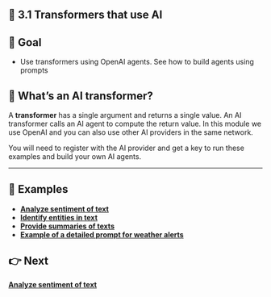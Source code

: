 ## 🧩 3.1 Transformers that use AI

## 🎯 Goal
- Use transformers using OpenAI agents. See how to build agents using prompts

## 📍 What’s an AI transformer?
A **transformer** has a single argument and returns a single value. An AI transformer calls an AI agent to compute the return value. In this module we use OpenAI and you can also use other AI providers in the same network.

You will need to register with the AI provider and get a key to run these examples and build your own AI agents.

---

## 🧠 Examples
- [**Analyze sentiment of text**](./README_2_sentiment.md)
- [**Identify entities in text**](./README_3_entity.md)
- [**Provide summaries of texts**](./README_4_summarizer.md)
- [**Example of a detailed prompt for weather alerts**](./README_5_WeatherAlerts.md)

## 👉 Next
[**Analyze sentiment of text**](./README_2_sentiment.md)
